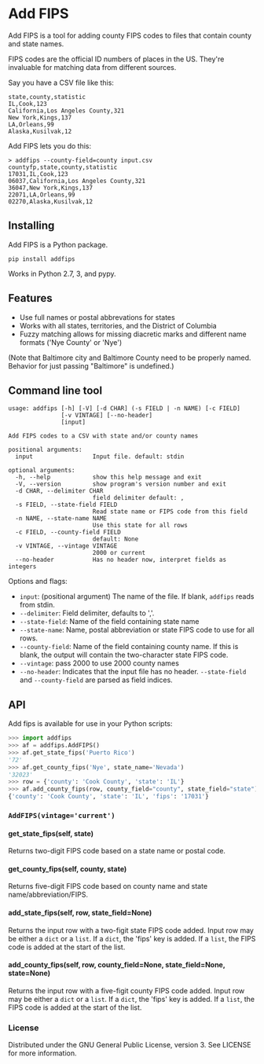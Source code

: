 # Add FIPS

Add FIPS is a tool for adding county FIPS codes to files that contain county and state names.

FIPS codes are the official ID numbers of places in the US. They're invaluable for matching data from  different sources.

Say you have a CSV file like this:

```
state,county,statistic
IL,Cook,123
California,Los Angeles County,321
New York,Kings,137
LA,Orleans,99
Alaska,Kusilvak,12
```

Add FIPS lets you do this:
```
> addfips --county-field=county input.csv
countyfp,state,county,statistic
17031,IL,Cook,123
06037,California,Los Angeles County,321
36047,New York,Kings,137
22071,LA,Orleans,99
02270,Alaska,Kusilvak,12
```

## Installing

Add FIPS is a Python package.

```
pip install addfips
```

Works in Python 2.7, 3, and pypy.

## Features

* Use full names or postal abbrevations for states
* Works with all states, territories, and the District of Columbia
* Fuzzy matching allows for missing diacretic marks and different name formats ('Nye County' or 'Nye')

(Note that Baltimore city and Baltimore County need to be properly named. Behavior for just passing "Baltimore" is undefined.)

## Command line tool
````
usage: addfips [-h] [-V] [-d CHAR] (-s FIELD | -n NAME) [-c FIELD]
               [-v VINTAGE] [--no-header]
               [input]

Add FIPS codes to a CSV with state and/or county names

positional arguments:
  input                 Input file. default: stdin

optional arguments:
  -h, --help            show this help message and exit
  -V, --version         show program's version number and exit
  -d CHAR, --delimiter CHAR
                        field delimiter default: ,
  -s FIELD, --state-field FIELD
                        Read state name or FIPS code from this field
  -n NAME, --state-name NAME
                        Use this state for all rows
  -c FIELD, --county-field FIELD
                        default: None
  -v VINTAGE, --vintage VINTAGE
                        2000 or current
  --no-header           Has no header now, interpret fields as integers
````

Options and flags:
* `input`: (positional argument) The name of the file. If blank, `addfips` reads from stdin.
* `--delimiter`: Field delimiter, defaults to ','.
* `--state-field`: Name of the field containing state name
* `--state-name`: Name, postal abbreviation or state FIPS code to use for all rows.
* `--county-field`: Name of the field containing county name. If this is blank, the output will contain the two-character state FIPS code.
* `--vintage`: pass 2000 to use 2000 county names
* `--no-header`: Indicates that the input file has no header. `--state-field` and `--county-field` are parsed as field indices.


## API

Add fips is available for use in your Python scripts:
````python
>>> import addfips
>>> af = addfips.AddFIPS()
>>> af.get_state_fips('Puerto Rico')
'72'
>>> af.get_county_fips('Nye', state_name='Nevada')
'32023'
>>> row = {'county': 'Cook County', 'state': 'IL'}
>>> af.add_county_fips(row, county_field="county", state_field="state")
{'county': 'Cook County', 'state': 'IL', 'fips': '17031'}
````

### `AddFIPS(vintage='current')`

#### get_state_fips(self, state)
Returns two-digit FIPS code based on  a state name or postal code.

#### get_county_fips(self, county, state)
Returns five-digit FIPS code based on county name and state name/abbreviation/FIPS.

#### add_state_fips(self, row, state_field=None)
Returns the input row with a two-figit state FIPS code added.
Input row may be either a `dict` or a `list`. If a `dict`, the 'fips' key is added. If a `list`, the FIPS code is added at the start of the list.

#### add_county_fips(self, row, county_field=None, state_field=None, state=None)
Returns the input row with a five-figit county FIPS code added.
Input row may be either a `dict` or a `list`. If a `dict`, the 'fips' key is added. If a `list`, the FIPS code is added at the start of the list.

### License
Distributed under the GNU General Public License, version 3. See LICENSE for more information.
